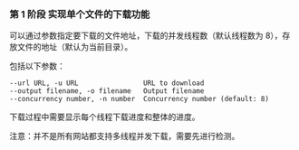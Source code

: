 ### 第 1 阶段 实现单个文件的下载功能

可以通过参数指定要下载的文件地址，下载的并发线程数（默认线程数为 8），存放文件的地址（默认为当前目录）。

包括以下参数：

```
--url URL, -u URL                URL to download
--output filename, -o filename   Output filename
--concurrency number, -n number  Concurrency number (default: 8)
```

下载过程中需要显示每个线程下载进度和整体的进度。

注意：并不是所有网站都支持多线程并发下载，需要先进行检测。
